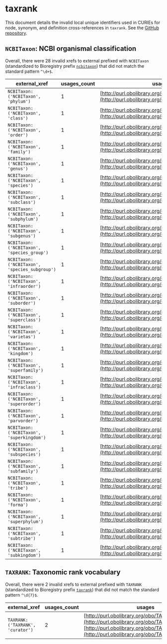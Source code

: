 # taxrank

This document details the invalid local unique identifiers used in CURIEs
for node, synonym, and definition cross-references in `taxrank`. See the [GitHub repository](https://github.com/phenoscape/taxrank).


## `NCBITaxon`: NCBI organismal classification

Overall, there were 28 invalid
xrefs to external prefixed with `NCBITaxon` (standardized to Bioregistry
prefix [`ncbitaxon`](https://bioregistry.io/ncbitaxon)) that
did not match the standard pattern `^\d+$`.

| external_xref                                 |   usages_count | usages                                                                                           |
|-----------------------------------------------|----------------|--------------------------------------------------------------------------------------------------|
| `NCBITaxon:('NCBITaxon', 'phylum')`           |              1 | [http://purl.obolibrary.org/obo/TAXRANK_0000001](http://purl.obolibrary.org/obo/TAXRANK_0000001) |
| `NCBITaxon:('NCBITaxon', 'class')`            |              1 | [http://purl.obolibrary.org/obo/TAXRANK_0000002](http://purl.obolibrary.org/obo/TAXRANK_0000002) |
| `NCBITaxon:('NCBITaxon', 'order')`            |              1 | [http://purl.obolibrary.org/obo/TAXRANK_0000003](http://purl.obolibrary.org/obo/TAXRANK_0000003) |
| `NCBITaxon:('NCBITaxon', 'family')`           |              1 | [http://purl.obolibrary.org/obo/TAXRANK_0000004](http://purl.obolibrary.org/obo/TAXRANK_0000004) |
| `NCBITaxon:('NCBITaxon', 'genus')`            |              1 | [http://purl.obolibrary.org/obo/TAXRANK_0000005](http://purl.obolibrary.org/obo/TAXRANK_0000005) |
| `NCBITaxon:('NCBITaxon', 'species')`          |              1 | [http://purl.obolibrary.org/obo/TAXRANK_0000006](http://purl.obolibrary.org/obo/TAXRANK_0000006) |
| `NCBITaxon:('NCBITaxon', 'subclass')`         |              1 | [http://purl.obolibrary.org/obo/TAXRANK_0000007](http://purl.obolibrary.org/obo/TAXRANK_0000007) |
| `NCBITaxon:('NCBITaxon', 'subphylum')`        |              1 | [http://purl.obolibrary.org/obo/TAXRANK_0000008](http://purl.obolibrary.org/obo/TAXRANK_0000008) |
| `NCBITaxon:('NCBITaxon', 'subgenus')`         |              1 | [http://purl.obolibrary.org/obo/TAXRANK_0000009](http://purl.obolibrary.org/obo/TAXRANK_0000009) |
| `NCBITaxon:('NCBITaxon', 'species_group')`    |              1 | [http://purl.obolibrary.org/obo/TAXRANK_0000010](http://purl.obolibrary.org/obo/TAXRANK_0000010) |
| `NCBITaxon:('NCBITaxon', 'species_subgroup')` |              1 | [http://purl.obolibrary.org/obo/TAXRANK_0000011](http://purl.obolibrary.org/obo/TAXRANK_0000011) |
| `NCBITaxon:('NCBITaxon', 'infraorder')`       |              1 | [http://purl.obolibrary.org/obo/TAXRANK_0000013](http://purl.obolibrary.org/obo/TAXRANK_0000013) |
| `NCBITaxon:('NCBITaxon', 'suborder')`         |              1 | [http://purl.obolibrary.org/obo/TAXRANK_0000014](http://purl.obolibrary.org/obo/TAXRANK_0000014) |
| `NCBITaxon:('NCBITaxon', 'superclass')`       |              1 | [http://purl.obolibrary.org/obo/TAXRANK_0000015](http://purl.obolibrary.org/obo/TAXRANK_0000015) |
| `NCBITaxon:('NCBITaxon', 'varietas')`         |              1 | [http://purl.obolibrary.org/obo/TAXRANK_0000016](http://purl.obolibrary.org/obo/TAXRANK_0000016) |
| `NCBITaxon:('NCBITaxon', 'kingdom')`          |              1 | [http://purl.obolibrary.org/obo/TAXRANK_0000017](http://purl.obolibrary.org/obo/TAXRANK_0000017) |
| `NCBITaxon:('NCBITaxon', 'superfamily')`      |              1 | [http://purl.obolibrary.org/obo/TAXRANK_0000018](http://purl.obolibrary.org/obo/TAXRANK_0000018) |
| `NCBITaxon:('NCBITaxon', 'infraclass')`       |              1 | [http://purl.obolibrary.org/obo/TAXRANK_0000019](http://purl.obolibrary.org/obo/TAXRANK_0000019) |
| `NCBITaxon:('NCBITaxon', 'superorder')`       |              1 | [http://purl.obolibrary.org/obo/TAXRANK_0000020](http://purl.obolibrary.org/obo/TAXRANK_0000020) |
| `NCBITaxon:('NCBITaxon', 'parvorder')`        |              1 | [http://purl.obolibrary.org/obo/TAXRANK_0000021](http://purl.obolibrary.org/obo/TAXRANK_0000021) |
| `NCBITaxon:('NCBITaxon', 'superkingdom')`     |              1 | [http://purl.obolibrary.org/obo/TAXRANK_0000022](http://purl.obolibrary.org/obo/TAXRANK_0000022) |
| `NCBITaxon:('NCBITaxon', 'subspecies')`       |              1 | [http://purl.obolibrary.org/obo/TAXRANK_0000023](http://purl.obolibrary.org/obo/TAXRANK_0000023) |
| `NCBITaxon:('NCBITaxon', 'subfamily')`        |              1 | [http://purl.obolibrary.org/obo/TAXRANK_0000024](http://purl.obolibrary.org/obo/TAXRANK_0000024) |
| `NCBITaxon:('NCBITaxon', 'tribe')`            |              1 | [http://purl.obolibrary.org/obo/TAXRANK_0000025](http://purl.obolibrary.org/obo/TAXRANK_0000025) |
| `NCBITaxon:('NCBITaxon', 'forma')`            |              1 | [http://purl.obolibrary.org/obo/TAXRANK_0000026](http://purl.obolibrary.org/obo/TAXRANK_0000026) |
| `NCBITaxon:('NCBITaxon', 'superphylum')`      |              1 | [http://purl.obolibrary.org/obo/TAXRANK_0000027](http://purl.obolibrary.org/obo/TAXRANK_0000027) |
| `NCBITaxon:('NCBITaxon', 'subtribe')`         |              1 | [http://purl.obolibrary.org/obo/TAXRANK_0000028](http://purl.obolibrary.org/obo/TAXRANK_0000028) |
| `NCBITaxon:('NCBITaxon', 'subkingdom')`       |              1 | [http://purl.obolibrary.org/obo/TAXRANK_0000029](http://purl.obolibrary.org/obo/TAXRANK_0000029) |

## `TAXRANK`: Taxonomic rank vocabulary

Overall, there were 2 invalid
xrefs to external prefixed with `TAXRANK` (standardized to Bioregistry
prefix [`taxrank`](https://bioregistry.io/taxrank)) that
did not match the standard pattern `^\d{7}$`.

| external_xref                    |   usages_count | usages                                                                                                                                                                                             |
|----------------------------------|----------------|----------------------------------------------------------------------------------------------------------------------------------------------------------------------------------------------------|
| `TAXRANK:('TAXRANK', 'curator')` |              2 | [http://purl.obolibrary.org/obo/TAXRANK_0000000](http://purl.obolibrary.org/obo/TAXRANK_0000000), [http://purl.obolibrary.org/obo/TAXRANK_0000060](http://purl.obolibrary.org/obo/TAXRANK_0000060) |


